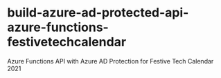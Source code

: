 # build-azure-ad-protected-api-azure-functions-festivetechcalendar
Azure Functions API with Azure AD Protection for Festive Tech Calendar 2021
